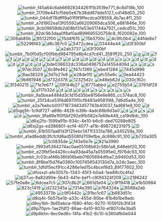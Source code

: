 <div align="center">
  <img src="https://github.com/user-attachments/assets/964e85c8-16bc-4ca3-ac02-aebece6a0b54" alt="tumblr_f45a64c6ab66928344261f1b3519e771_6c8d118b_100" />
  <img src="https://github.com/user-attachments/assets/41f4ab44-e9ce-4c8e-8d35-7d494ba243d1" alt="tumblr_11709e441cf5bb5e67b38dd67dde5127_cd148d03_250" />
  <img src="https://github.com/user-attachments/assets/905d9577-0034-4ae8-b293-4ae3b5a7d9c0" alt="tumblr_044df78dfff8a01f9f9ffecdca0f8559_4b7ac4f1_250" />
  <img src="https://github.com/user-attachments/assets/ca542804-8cc0-45ff-aecb-f2535f7637bf" alt="tumblr_a7d1902ea13f05592a66209065dca306_e881846e_100" />
  <img src="https://github.com/user-attachments/assets/c477261d-f680-4dc9-94de-f63caafdfdbe" alt="tumblr_9cb09658db2d08bf31e53e01744a7921_cedcd51c_100" />
  <img src="https://github.com/user-attachments/assets/eb9dde2f-cea9-43ed-914d-0a96509b41c8" alt="tumblr_82dc9b3daa0f8af0ad899695520759c8_f620082e_100" />
</div>


<div align="center">
  <img src="https://github.com/user-attachments/assets/52a638dc-eee7-4d33-b5ac-db54af258edf" alt="306ab85b" />
  <img src="https://github.com/user-attachments/assets/be3a6987-f46c-4236-8cac-bff120135cfa" alt="95132f00" />
  <img src="https://github.com/user-attachments/assets/5837b59f-2f8c-4157-944f-364635270627" alt="f5d4f615" />
  <img src="https://github.com/user-attachments/assets/a3d286b8-11b9-49e7-b560-ff8105d0cfe5" alt="15b5700c" />
  <img src="https://github.com/user-attachments/assets/25bda728-1f2f-4f34-b522-879efd8e23f7" alt="4c9fc0b4" />
  <img src="https://github.com/user-attachments/assets/5d8e8140-daa0-46fa-8fde-6b5ddcd80ac9" alt="44fde8e7" />
  <img src="https://github.com/user-attachments/assets/fc6eac0b-a7cd-4cbb-bf50-ec47fe0b954a" alt="52296f43" />
  <img src="https://github.com/user-attachments/assets/a8fc27e5-5cc0-4b1f-9e2e-e4d181671dc4" alt="d8c367c0" />
  <img src="https://github.com/user-attachments/assets/b6e49afa-f527-406d-8c84-f7a9b63fdcdd" alt="5472cdea" />
  <img src="https://github.com/user-attachments/assets/690c6e7a-0d6b-4bca-956c-20bd139a7e82" alt="03444e44" />
  <img src="https://github.com/user-attachments/assets/bce610f5-ac05-49ad-98cf-c112ed734f84" alt="d3f300bf" />
  <img src="https://github.com/user-attachments/assets/bfeb24b9-93f6-4cda-b546-25a51ed5b949" alt="a2ab3737" />
  <img src="https://github.com/user-attachments/assets/ed913d56-4afe-4968-83e5-45e20c492746" alt="d3f300bf" />
  <img src="https://github.com/user-attachments/assets/79364f52-fae6-4021-8448-90eaf0a5d7bf" alt="tumblr_7b0f0d5cf00fbbd984795e8b4cd7cd41_3581ff20_250" />
  <img src="https://64.media.tumblr.com/18b4259e5cd3f35153a667f9356a0bcc/6fddd282d388a40e-81/s250x400/408973b02a16d9206ffd81487c75d81f8f405e27.gif" alt="g" />
  <img src="https://64.media.tumblr.com/ad448d2976d01b6bc5a84f3115bb0ba4/9f0598de5252d95b-b2/s250x400/74cc8c53f9acf237883cef16d83843b58e5646c2.webp" alt="d" />
  <img src="https://64.media.tumblr.com/d49c440a6ab636df9c1dac0fbbd3d6f4/9f0598de5252d95b-be/s250x400/8ccf09ddeeb0d8fef8ebb74a8bd9e1302e63ace3.webp" alt="f" />
  <img src="https://64.media.tumblr.com/c3ec3787fbf8bfa9c277d2acf8f09fc4/9f0598de5252d95b-da/s250x400/9c71d53e52841a0d9f80f6420ba10060e6c72a11.webp" alt="f" />
  <img src="https://64.media.tumblr.com/52258669470618c1dd261fec6ecfdd6b/9f0598de5252d95b-82/s250x400/e19c16e727fd50a9f19d974b12843a751632ef7b.webp" alt="d" />
  <img src="https://64.media.tumblr.com/fd268d4428a1ef96af3baead107d3a7f/f67e3caded2f1ae7-cd/s250x400/a2ecb45a82d15bbd852b382511880a200b8ab0e7.gifv" alt="d" />
  <img src="https://64.media.tumblr.com/da909046dba6211a5d956c398242bf64/f67e3caded2f1ae7-18/s250x400/e8a35ea6faee6b49fd8dbd922cceec7daa181612.gifv" alt="d" />
  <img src="https://64.media.tumblr.com/9bc6aabf37a9d9cccfe2326e9e9580c2/db7f482dfcc9276f-e5/s250x400/f888eb5fd0763df2654ade50df92c537aacd4911.gifv" alt="f" />
  <img src="https://64.media.tumblr.com/d922ed7f8c4b740d491795ad60d0ef98/72c87deea51d7832-71/s250x400/dee230f93204a5d807f3ba16c9782d5f43d8df90.gifv" alt="d" />
  <img src="https://64.media.tumblr.com/8c4f6c9ef620b4fec7a972270433d4e2/cfba127761746720-61/s250x400/7864bca097cd9af617adb551db987e934e52c5f4.gifv" alt="f" />
  <img src="https://64.media.tumblr.com/1cc7584bdf8a68e223a108c9d168c323/9f0598de5252d95b-75/s250x400/be548ab8893540cb239ff5413e0e7e9d9c852c2d.gifv" alt="d" />
  <img src="https://64.media.tumblr.com/1990785968b54474927a3ac6fb23823e/124e45ba66a04ac4-6f/s250x400/264e66a76f8f80e02c745be88f4609133015bf44.gifv" alt="d" />
  <img src="https://64.media.tumblr.com/c05fa46a959b6ceb9ce803dad2b93afe/6fddd282d388a40e-59/s250x400/9e6c313f20e575349587347ffda1f1a5d3e1d6da.gifv" alt="d" />
  <img src="https://64.media.tumblr.com/e9190ec76737b2d2e19e3ac57c28ff33/72e2590fb9e2f26c-61/s250x400/ae0530d91f9cba90a52ac1300c7b1e429332651c.gifv" alt="d" />
  <img src="https://64.media.tumblr.com/02aafb8de5336865a1c6627c78eb3795/db7f482dfcc9276f-97/s250x400/4d1d82ead1469cf3fe0cb31b71516b4c7a438517.gifv" alt="d" />
  <img src="https://64.media.tumblr.com/2eb2a598e1a69787e3d1ea080dcd61e2/99675c135a4de0ba-da/s250x400/f275670805742808e30e7ac244374c9c8b97eddb.webp" alt="d" />
  <img src="https://64.media.tumblr.com/7cc67c55ad51e049b7acf949ae83c90a/1fb39223b20e4f22-1b/s250x400/a206d12319b7068300f1c5cabc0cf5d715c306e4.gifv" alt="s" />
  <img src="https://64.media.tumblr.com/3043bc9afd7aa7d0980f42f2742b9fa4/7e983b911b6bf8de-b4/s250x400/858ddabaaaea5e0ec6522bc416aa46cf628797ff.gifv" alt="s" />
  <img src="https://64.media.tumblr.com/8e231c0a359504e73baf0650b93b941a/c04afd39ed493f13-f0/s250x400/35ba5170f807fe943df2ca5001c8e5dabf52eac7.gifv" alt="d" />
  <img src="https://64.media.tumblr.com/ebe9e4c2969cc9913cbd6d0ae3ea8db9/c04afd39ed493f13-48/s250x400/1c6648060f8e0e1df54a31e7617d42616a20f26b.gifv" alt="d" />
  <img src="https://64.media.tumblr.com/e85fdd2593ddb78100deade5312751c8/c04afd39ed493f13-43/s250x400/29125f6a4e029253ce7a3e5453984771edb3f8e8.gifv" alt="d" />
  <img src="https://64.media.tumblr.com/8ce4ed853c68a7702ad27b423f6b03dd/c04afd39ed493f13-20/s250x400/f2cb8cff50cb2bfe3922e7b6c903b0f99a9387d1.gifv" alt="d" />
  <img src="https://64.media.tumblr.com/26b83256d67d2366269fd09b97f6f6b4/3cd77b0ceed746a4-1a/s250x400/bf69d497ae78478a2f83b0289f616a7930b344f4.gifv" alt="d" />
  <img src="https://64.media.tumblr.com/7c22f6fb717b3d3caf7d963fe86387ef/6c324b508344ad28-da/s250x400/9ecdc4f1b29dce0705a43ca11273df9783e50477.gifv" alt="d" />
  <img src="https://64.media.tumblr.com/e127a1a6e700a97d11ea42090dfaf9d0/254dec1ce103e62a-39/s250x400/51ed18b643e5565a4e0bc3f1833bd6dc595ec2ba.gifv" alt="d" />
  <img src="https://64.media.tumblr.com/bde036632dc336a0496752a14554406d/363752070e93a7f9-d8/s100x200/ada89dd3f40ee5e514ad5ad62d78b0a3661085d4.gifv" alt="bde036632dc336a0496752a14554406d" />
  <img src="https://64.media.tumblr.com/e874ce99c0609234410c28e02c6a4bcf/2fe0cef72a93c730-0a/s250x400/dc605cc7670ec3a7be5e603b5f9f45048412812d.gifv" alt="s" />
  <img src="https://64.media.tumblr.com/667a68dee028da27da0aa774be2f4cd6/2b057b2468d60bb7-2c/s250x400/f02d22bfde29140b387bcfa66ca08eb07238b428.gifv" alt="d" />
  <img src="https://64.media.tumblr.com/c81ae708dd2c4898c2c67783d3750be1/e7f9fe4d42b35093-ce/s250x400/96480f66ca249d9ce5e1c201a06b708377ea6917.gifv" alt="s" />
  <img src="https://github.com/user-attachments/assets/cc226ca6-c970-4653-a5be-d0d0b9c8d44d" alt="97dc3507" />
  <img src="https://github.com/user-attachments/assets/2742cd03-b109-42cc-94f0-524fa590bce0" alt="6c8fe462" />
  <img src="https://github.com/user-attachments/assets/44a0c965-be89-431c-9651-3224cd2bac17" alt="f47c1369" />
  <img src="https://github.com/user-attachments/assets/64384928-04c5-4623-841b-cdf7e4c760d6" alt="ebe41284" />
  <img src="https://github.com/user-attachments/assets/11c20d4a-29f8-438b-b92a-7da1b53defab" alt="7445d996" />
  <img src="https://github.com/user-attachments/assets/26723806-975c-41aa-ba80-03937c36966c" alt="8aa38329" />
  <img src="https://github.com/user-attachments/assets/049906d6-4fb2-49e5-b64f-1ee9302d1444" alt="fd7b27e8" />
  <img src="https://github.com/user-attachments/assets/8f75c8d6-36a8-4168-aae7-b7786d09a0bc" alt="e28de1f0" />
  <img src="https://github.com/user-attachments/assets/5854061f-dce9-4da3-b607-48ac097da6ca" alt="afc55e6c" />
  <img src="https://github.com/user-attachments/assets/2f27161d-4301-4a53-84d0-ca35d8e0c078" alt="0ea44423" />
  <img src="https://github.com/user-attachments/assets/acc3278a-a92d-473b-8afc-9c78384982c2" alt="9b861946" />
  <img src="https://github.com/user-attachments/assets/6f20cc9a-11ad-4ca0-8d4a-fe6bcc501e4c" alt="d732d378" />
  <img src="https://github.com/user-attachments/assets/d9aacc46-c644-4d80-b6a5-e94dc0915a1b" alt="12325d2c" />
  <img src="https://github.com/user-attachments/assets/5fb8dd8f-bb48-42f5-a8c8-89a445e7a426" alt="e48eb62d" />
  <img src="https://github.com/user-attachments/assets/20942d9e-9326-40e4-a2d1-96bf504d6d64" alt="030c162c" />
  <img src="https://github.com/user-attachments/assets/a6cff2f9-41c5-432f-a40f-afbe42764fa3" alt="3f340215" />
  <img src="https://github.com/user-attachments/assets/d9088e8f-60f2-437f-9da7-10298a91d40f" alt="71e7e677" />
  <img src="https://github.com/user-attachments/assets/7e9b16c7-0ec3-4992-9d95-f8ae6397fe33" alt="09144b27" />
  <img src="https://github.com/user-attachments/assets/7995994e-6ba7-491d-b273-ad0788feb823" alt="6775abbd" />
  <img src="https://github.com/user-attachments/assets/b2e30a80-6277-4e94-8e86-baf7e862bec9" alt="e2755b54" />
  <img src="https://github.com/user-attachments/assets/82f3d941-ef33-456e-8a91-894fb01b59b5" alt="3761df29" />
  <img src="https://github.com/user-attachments/assets/56fcb4c9-e21d-4d2a-a72d-72f944c82416" alt="a117b32d" />
  <img src="https://github.com/user-attachments/assets/ccf716da-827a-43cd-9f

				



![d](https://64.media.tumblr.com/aa96bedcef4a84b99401eebe65774b0b/b280a8b8fa1032f5-0a/s100x200/78cf395aaee24bd9f53f2e4e066acf6b171231ab.gif)
![d](https://64.media.tumblr.com/4e79071ed16844e4ef81783d0c888768/b280a8b8fa1032f5-18/s100x200/3a46ee27bab152eb822a9f70e477a605db3c3d5d.gifv)
![d](https://64.media.tumblr.com/eeaf9582af69df943b0d4c6454bfb5eb/f9aa2334db8dd837-fb/s100x200/ef4cf58b59c0b4f6a9341b9d2c39b4b56faf994c.gifv)
![d](https://64.media.tumblr.com/81c8a2968c0f756c0e288143af6f2705/e45b02c2e785acac-c4/s250x400/eba7dac084da370ff076b616ff19743f87e6ed51.gifv)
![s](https://64.media.tumblr.com/ec647f9618050fbea32300ff38fcade4/e45b02c2e785acac-6d/s100x200/3315eb717a1cd05446f06f0357160b5d22e056bd.gifv)
![s](https://64.media.tumblr.com/ef6c2caf7a054d133f85392458501903/10839a1222771444-22/s250x400/bbd7b2344d0d9c40b3d1c26b82025f77f8264e95.gifv)
![s](https://64.media.tumblr.com/b16594e816abeffc939bbd3ec25e1941/88ea3eeb73f3d5c4-b7/s100x200/a6314effe8392a6c63528579ca60c5f08fe8548b.gifv)
![s](https://64.media.tumblr.com/aee40f576b52cf7934654a8935f5a69f/88ea3eeb73f3d5c4-ec/s100x200/4da581e0d58426c9c870911293a426e399129d93.gifv)
![s](https://images-wixmp-ed30a86b8c4ca887773594c2.wixmp.com/f/8cb2184f-fe95-4552-aeb0-f3a30b7ab67f/dauu9e2-82d4e49e-0814-419a-adfb-97c8fc5bb66f.gif?token=eyJ0eXAiOiJKV1QiLCJhbGciOiJIUzI1NiJ9.eyJzdWIiOiJ1cm46YXBwOjdlMGQxODg5ODIyNjQzNzNhNWYwZDQxNWVhMGQyNmUwIiwiaXNzIjoidXJuOmFwcDo3ZTBkMTg4OTgyMjY0MzczYTVmMGQ0MTVlYTBkMjZlMCIsIm9iaiI6W1t7InBhdGgiOiJcL2ZcLzhjYjIxODRmLWZlOTUtNDU1Mi1hZWIwLWYzYTMwYjdhYjY3ZlwvZGF1dTllMi04MmQ0ZTQ5ZS0wODE0LTQxOWEtYWRmYi05N2M4ZmM1YmI2NmYuZ2lmIn1dXSwiYXVkIjpbInVybjpzZXJ2aWNlOmZpbGUuZG93bmxvYWQiXX0.zaOLWNFR4ZP9cFCHg1o2bc3uQdmYzGhjoox6fEYxbCY)
![tumblr_9a5bea4484d3c1d15d35be8156e6e865_cc374ac8_100](https://github.com/user-attachments/assets/e7496a38-27d3-4563-b32a-f333828a0d82)
![tumblr_25f34ce53f4d6970f0cf9483e9581f48_7d6d5a4e_100](https://github.com/user-attachments/assets/ae1573de-aca6-47c6-98a6-21b51e160e65)
![tumblr_a2a7bebcb00171873483457743b40037_fad681e9_100](https://github.com/user-attachments/assets/b258bb62-5178-4a3f-921c-f8dac571589e)
![d](https://64.media.tumblr.com/246e39c2dfae1cb369873728bca0b77a/79d8b316934d24c3-3d/s100x200/83b4a7d824bbfaebe5e81757a385aa83eec34ef0.gifv)
![d5qpj5h-1c9df727-a89b-4626-b39b-4adc66b9d3a0](https://github.com/user-attachments/assets/075a0023-02b5-4558-a0a9-45f4d6efb20f)
![d](https://64.media.tumblr.com/cb5ae887e3496975c5db69a6a4cc6651/e3b9aeaa68cb58b7-98/s100x200/3c191b340bcb75eada7d089f7c9e28b2e1835d92.gifv)
![d](https://64.media.tumblr.com/d84b9444929771a999f6dd9897ab8383/da04c4bd1cfe79d8-47/s100x200/7b44e8214b0a80f0e94ab6a34d634988f31197b0.gifv)
![s](https://64.media.tumblr.com/8ab3db23ec0a4e12ec3843fa906e91b6/073726e80363b14a-8e/s250x400/e1265e3c1722d20aa01570ac87b5d85e349d86ee.gifv)
![d](https://64.media.tumblr.com/62a49bb40984acb5209e568b5f7d163c/073726e80363b14a-c5/s250x400/68e579ccfb3f1470f43fb4075768446ad612e00c.gifv)
![d](https://64.media.tumblr.com/30469a131ee90cda2b71837ec3d6fd96/073726e80363b14a-89/s250x400/e71a189acff25b9dc34bbcd25d7b312685a3c6f6.gifv)
![tumblr_9fa89e1f0f5bf292e9fb582e7e69e449_ca19d9dc_100](https://github.com/user-attachments/assets/0abbb37b-99e1-41d0-b613-9a77eb7fe2c2)
![d6xj2fo-1599a91b-934c-4e10-b6c6-ded70288e805](https://github.com/user-attachments/assets/36ef60a0-f6cd-4f5e-bbd2-33642f1ee449)
![d6xj2gs-ed386801-ecf4-4077-a11b-898728231975](https://github.com/user-attachments/assets/adc70ffe-40a9-4c8d-9943-90d51aedac20)
![D](https://64.media.tumblr.com/2fc02f6775b5b0da501c886515b03fcd/79d8b316934d24c3-d4/s100x200/c55b479b5fd49ca8991478438b9d0b73c1ac8771.gifv)
![tumblr_61b507aa81d3f125ebc1471f3331a786_a345258a_100](https://github.com/user-attachments/assets/25b561e8-32f8-4a69-8b15-d1445c86a164)
![tumblr_a1ad8eddb3fcfcfd8ad5506fd709efbe_dc888c91_100](https://github.com/user-attachments/assets/da59a2b7-bf20-44f8-8d29-3822e8c311c3)
![b720a305](https://github.com/user-attachments/assets/bec38899-e48d-4460-b60f-833e41b826d1)
![1c0835de](https://github.com/user-attachments/assets/7e3e8ef2-834b-4ecd-b6d7-50a84d6dd95b)
![f43e5b7e](https://github.com/user-attachments/assets/c83cfa35-c95b-4435-bcfb-a6ee1c692312)
![821a3990](https://github.com/user-attachments/assets/a7a762fa-4d6c-49af-958a-b1011de5d2ec)
![tumblr_f993d5364274ac0ae05108b62c56b1a8_646ebf20_100](https://github.com/user-attachments/assets/fe97cd7e-0c90-4259-8bfa-9faa100fda96)
![tumblr_e23fbf5e4426cc4a93da45a7a05595e0_f976dc93_100](https://github.com/user-attachments/assets/c467ee79-364e-40ed-a54b-46ccfec82c1b)
![tumblr_fc03caf46b36fd06beb01605694dfba7_b9460d53_100](https://github.com/user-attachments/assets/3c7ac01f-2eeb-427a-9f53-3d42dafbd467)
![tumblr_8f6be15d76a0360c1007456543130d7a_b24c3aec_100](https://github.com/user-attachments/assets/6050df5e-378e-4dc1-83be-8f0fa5aff1a9)
![tumblr_1dfd15ecf91cc4286e1ed15c4bcef9d3_89177602_100](https://github.com/user-attachments/assets/55972d62-e641-4fd9-b92e-d6ec899c696d)
![dfosxzl-afe3057b-1343-45f3-b0a4-1ee89c0c4fa2](https://github.com/user-attachments/assets/d4330e8a-3300-43d4-b06b-4350a9965ab1)
![dj37uo-8a82d90e-5b43-441e-bef1-c90f4324f209](https://github.com/user-attachments/assets/5c171a2e-cda9-41d7-81f8-baf52bbb458d)
![c2186242](https://github.com/user-attachments/assets/a975dc03-124f-419a-9569-439a1b3a30c6)
![57fe0a8e](https://github.com/user-attachments/assets/8cc9f740-9d6a-45e5-a63d-7de2cd440bc4)
![6dcea7c5](https://github.com/user-attachments/assets/94c396f9-42f8-4926-bc7c-2a3a154dcd73)
![307c8b2f](https://github.com/user-attachments/assets/a57faaa1-942d-4899-b5ee-6f9a6d9a1b5e)
![661d1e04](https://github.com/user-attachments/assets/66cc38be-5a27-47a2-9456-b3498fac155f)
![c9f19418](https://github.com/user-attachments/assets/5373d4a0-9256-47fe-bc15-e81e9198709b)
![e1b50984](https://github.com/user-attachments/assets/5035048c-69c9-4849-9bc7-8b84654bb930)
![823c1419](https://github.com/user-attachments/assets/3b3bd1b0-2cf4-4193-b4ea-559a6492dbfa)
![d232345a](https://github.com/user-attachments/assets/f5fffd4e-c0ad-4e54-acbf-7e032cd00545)
![f314e390](https://github.com/user-attachments/assets/3ac79c03-dab3-4c5d-9f38-01a23e9785c1)
![e764324a](https://github.com/user-attachments/assets/2b2e0a7f-50f3-446e-bc17-7bf7e4fc7d71)
![6588a2ab](https://github.com/user-attachments/assets/7d0db7b3-f25f-4464-a974-ced628b50913)
![4953373b](https://github.com/user-attachments/assets/9cca708c-4027-4148-a4ab-bb7dd9cf34f6)
![c9f0442c](https://github.com/user-attachments/assets/f7b73d80-7eef-48ab-9e3b-e1df59f8e5d6)
![91bc1c67](https://github.com/user-attachments/assets/e08b5113-aeab-4f48-8e60-bedb71cbcdd7)
![b683d51c](https://github.com/user-attachments/assets/712051b6-4bf3-41da-8c05-38f697b687c2)
![d8iq4ii-5b57be1b-a33c-455d-80be-81b4b1be9adc](https://github.com/user-attachments/assets/79bea0aa-12fd-4097-acef-6df9d633375e)
![d9oy1bh-3b65ebca-f680-4fdc-9270-105912b3f434](https://github.com/user-attachments/assets/134f7894-b519-4c4a-8693-330c2db9f00c)
![d9p70pm-1ae2fdf2-86ae-4a10-807d-ef807c6e3bd5](https://github.com/user-attachments/assets/0842ef80-152e-4949-96dc-597cd86ed32e)
![d9p6khn-8ec0ed6c-f4fa-41b2-8c10-b360dfb0e044](https://github.com/user-attachments/assets/7a81ddfc-a06f-4dd5-909e-83188a0ab177)
